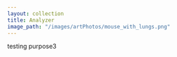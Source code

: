 ```yaml
---
layout: collection
title: Analyzer
image_path: "/images/artPhotos/mouse_with_lungs.png"
---
```



testing purpose3
